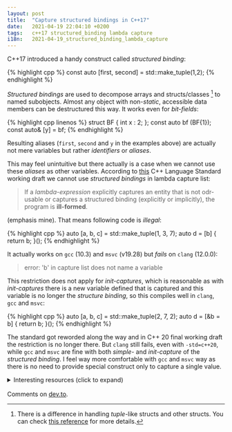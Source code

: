 ```yaml
---
layout: post
title:  "Capture structured bindings in C++17"
date:   2021-04-19 22:04:10 +0200
tags:   c++17 structured_binding lambda capture
i18n:   2021-04-19_structured_binding_lambda_capture
---
```

C++17 introduced a handy construct called *structured binding*:

{% highlight cpp %}
const auto [first, second] = std::make_tuple(1,2);
{% endhighlight %}

*Structured bindings* are used to decompose arrays and structs/classes [^1] to named subobjects. Almost any object with non-*static*, accessible data members can be destructured this way. It works even for *bit-fields*:

{% highlight cpp linenos %}
struct BF {
  int x : 2;
};
const auto bf (BF{1});
const auto& [y] = bf;
{% endhighlight %}

Resulting aliases (`first`, `second` and `y` in the examples above) are actually not mere variables but rather *identifiers* or *aliases*.

This may feel unintuitive but there actually is a case when we cannot use these *aliases* as other variables. According to [this][cpp17-wd-n4713] C++ Language Standard working draft we cannot use *structured bindings* in lambda capture list:

> If a *lambda-expression* explicitly captures an entity that is not odr-usable or captures a structured binding (explicitly or implicitly), the program is  **ill-formed**.

(emphasis mine). That means following code is *illegal*:

{% highlight cpp %}
auto [a, b, c] = std::make_tuple(1, 3, 7);
auto d = [b] { return b; }();
{% endhighlight %}

It actually works on `gcc` (10.3) and `msvc` (v19.28) but *fails* on `clang` (12.0.0):

> error: 'b' in capture list does not name a variable

This restriction does not apply for *init-captures*, which is reasonable as with *init-captures* there is a new variable defined that is captured and this variable is no longer the *structure binding*, so this compiles well in `clang`, `gcc` and `msvc`:

{% highlight cpp %}
auto [a, b, c] = std::make_tuple(2, 7, 2);
auto d = [&b = b] { return b; }();
{% endhighlight %}

The standard got reworded along the way and in C++ 20 final working draft the restriction is no longer there. But `clang` still fails, even with `-std=c++20`, while `gcc` and `msvc` are fine with both *simple-* and *init-capture* of the *structured binding*. I feel way more comfortable with `gcc` and `msvc` way as there is no need to provide special construct only to capture a single value.

<details markdown="1" style="margin-bottom:16px">
<summary>Interesting resources (click to expand)</summary>
- [C++ Language Standard working draft N4713][cpp17-wd-n4713] (2017-11-27)
- [C++20 Language Standard final working draft N4861][cpp20-wd-n4861] (2020-04-01)
- [Why structured bindings can't declare variables?](https://www.reddit.com/r/cpp_questions/comments/e1ralf/why_structured_bindings_cant_declare_variables/) a Reddit post
- [Lambda implicit capture fails with variable declared from structured binding](https://stackoverflow.com/questions/46114214/lambda-implicit-capture-fails-with-variable-declared-from-structured-binding) Stack overflow thread
- [Reference capture of structured bindings: a Public Proposal](http://www.open-std.org/jtc1/sc22/wg21/docs/papers/2019/p1381r1.html) (2019-02-22)
- [Changes between C++17 and C++20 DIS](http://www.open-std.org/jtc1/sc22/wg21/docs/papers/2020/p2131r0.html) "Improvements for structured bindings" listed here (2020-03-02)
- [A brief introduction to C++ structured binding](https://devblogs.microsoft.com/oldnewthing/20201014-00/?p=104367) by Raymond on [devblogs.microsoft.com](https://devblogs.microsoft.com)
</details>


Comments on [dev.to](https://dev.to/maniowy/capture-structured-bindings-in-c-17-4hlb).


[^1]: There is a difference in handling *tuple*-like structs and other structs. You can check [this reference][cppref_sb] for more details.

[cppref_sb]: https://en.cppreference.com/w/cpp/language/structured_binding
[cpp17-wd-n4713]: http://www.open-std.org/jtc1/sc22/wg21/docs/papers/2017/n4713.pdf
[cpp20-wd-n4861]: http://open-std.org/jtc1/sc22/wg21/docs/papers/2020/n4861.pdf
